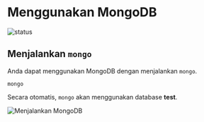 # Menggunakan MongoDB

![status](https://dl.dropboxusercontent.com/u/83581209/mongodb-untuk-indonesia/button.status.dalam-pengembangan.png)

## Menjalankan `mongo`
Anda dapat menggunakan MongoDB dengan menjalankan `mongo`.

    mongo
    

Secara otomatis, `mongo` akan menggunakan database **test**.

![Menjalankan MongoDB](https://dl.dropboxusercontent.com/u/83581209/mongodb-untuk-indonesia/assets/menjalankan_mongodb.png)

## 